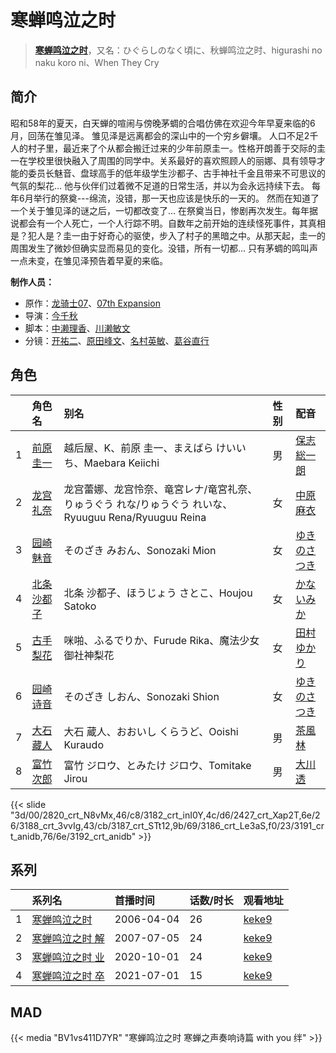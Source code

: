 # 寒蝉鸣泣之时


> <u>**[寒蝉鸣泣之时](http://bgm.tv/subject/289)**</u>，又名：ひぐらしのなく頃に、秋蝉鸣泣之时、higurashi no naku koro ni、When They Cry

## 简介


昭和58年的夏天，白天蝉的喧闹与傍晚茅蜩的合唱仿佛在欢迎今年早夏来临的6月，回荡在雏见泽。
雏见泽是远离都会的深山中的一个穷乡僻壤。
人口不足2千人的村子里，最近来了个从都会搬迁过来的少年前原圭一。性格开朗善于交际的圭一在学校里很快融入了周围的同学中。关系最好的喜欢照顾人的丽娜、具有领导才能的委员长魅音、盘球高手的低年级学生沙都子、古手神社千金且带来不可思议的气氛的梨花…
他与伙伴们过着微不足道的日常生活，并以为会永远持续下去。
每年6月举行的祭奠---绵流，没错，那一天也应该是快乐的一天的。
然而在知道了一个关于雏见泽的谜之后，一切都改变了…
在祭奠当日，惨剧再次发生。每年据说都会有一个人死亡，一个人行踪不明。自数年之前开始的连续怪死事件，其真相是？犯人是？圭一由于好奇心的驱使，步入了村子的黑暗之中。从那天起，圭一的周围发生了微妙但确实显而易见的变化。没错，所有一切都…
只有茅蜩的鸣叫声一点未变，在雏见泽预告着早夏的来临。

**制作人员：**
- 原作：[龙骑士07](http://bgm.tv/person/2962)、[07th Expansion](http://bgm.tv/person/2963)
- 导演：[今千秋](http://bgm.tv/person/2964)
- 脚本：[中濑理香](http://bgm.tv/person/2728)、[川濑敏文](http://bgm.tv/person/267)
- 分镜：[开祐二](http://bgm.tv/person/27133)、[原田峰文](http://bgm.tv/person/3251)、[名村英敏](http://bgm.tv/person/21329)、[葛谷直行](http://bgm.tv/person/3246)

## 角色

|     |   角色名   |   别名  | 性别 |  配音  |
|:--- |:------  |:----      |:---  |:--   |
| 1 | [前原圭一](http://bgm.tv/character/2820) | 越后屋、K、前原 圭一、まえばら けいいち、Maebara Keiichi | 男 | [保志総一朗](http://bgm.tv/person/3884) |
| 2 | [龙宫礼奈](http://bgm.tv/character/3182) | 龙宫蕾娜、龙宫怜奈、竜宮レナ/竜宮礼奈、りゅうぐう れな/りゅうぐう れいな、Ryuuguu Rena/Ryuuguu Reina | 女 | [中原麻衣](http://bgm.tv/person/4145) |
| 3 | [园崎魅音](http://bgm.tv/character/2427) | そのざき みおん、Sonozaki Mion | 女 | [ゆきのさつき](http://bgm.tv/person/3821) |
| 4 | [北条沙都子](http://bgm.tv/character/3188) | 北条 沙都子、ほうじょう さとこ、Houjou Satoko | 女 | [かないみか](http://bgm.tv/person/3896) |
| 5 | [古手梨花](http://bgm.tv/character/3187) | 咪啪、ふるでりか、Furude Rika、魔法少女 御社神梨花 | 女 | [田村ゆかり](http://bgm.tv/person/3965) |
| 6 | [园崎诗音](http://bgm.tv/character/3186) | そのざき しおん、Sonozaki Shion | 女 | [ゆきのさつき](http://bgm.tv/person/3821) |
| 7 | [大石藏人](http://bgm.tv/character/3191) | 大石 蔵人、おおいし くらうど、Ooishi Kuraudo | 男 | [茶風林](http://bgm.tv/person/4046) |
| 8 | [富竹次郎](http://bgm.tv/character/3192) | 富竹 ジロウ、とみたけ ジロウ、Tomitake Jirou | 男 | [大川透](http://bgm.tv/person/4131) |

{{< slide "3d/00/2820_crt_N8vMx,46/c8/3182_crt_inI0Y,4c/d6/2427_crt_Xap2T,6e/26/3188_crt_3vvIg,43/cb/3187_crt_STt12,9b/69/3186_crt_Le3aS,f0/23/3191_crt_anidb,76/6e/3192_crt_anidb" >}}

## 系列

|     | 系列名      | 首播时间       | 话数/时长 | 观看地址                                                    |
| :-- | :------- | :--------- | :---- | :------------------------------------------------------ |
| 1   |[寒蝉鸣泣之时](https://bgm.tv/subject/289)| 2006-04-04 | 26    | [keke9](https://www.keke9.app/play/28315-4-249067.html) |
| 2   |[寒蝉鸣泣之时 解](https://bgm.tv/subject/288)| 2007-07-05 | 24    | [keke9](https://www.keke9.app/play/28280-4-248470.html) |
| 3   |[寒蝉鸣泣之时 业](https://bgm.tv/subject/297969)| 2020-10-01 | 24    | [keke9](https://www.keke9.app/play/28316-4-249094.html) |
| 4   |[寒蝉鸣泣之时 卒](https://bgm.tv/subject/331033)| 2021-07-01 | 15    | [keke9](https://www.keke9.app/play/28317-4-249118.html) |

<!--

## 配乐

{{< media  >}}

-->


## MAD

{{< media  "BV1vs411D7YR" 
"寒蝉鸣泣之时 寒蝉之声奏响诗篇 with you 绊" >}}

